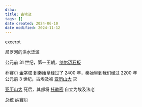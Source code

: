 ```yaml
---
draw:
title: 古埃及
tags: []
date created: 2024-06-10
date modified: 2024-11-12
---
```


excerpt

<!-- more -->

尼罗河的洪水泛滥

公元前 31 世纪，第一王朝，[纳尔迈石板](纳尔迈石板)

乔赛尔 [金字塔](金字塔) 到秦始皇经过了 2400 年，秦始皇到我们经过 2200 年  
公元前 3 世纪，古埃及被 [亚历山大](亚历山大.md) 灭

[亚历山大](亚历山大.md) 死后，其部将 [托勒密](托勒密.md) 自立为埃及法老

总统 [纳赛尔](纳赛尔)
